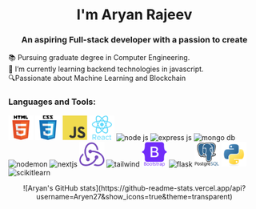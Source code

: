 <h1 align="center">I'm Aryan Rajeev</h1>
<h3 align="center">An aspiring Full-stack developer with a passion to create </h3>
<p align="left">
📚 Pursuing graduate degree in Computer Engineering.  <br>
🌱 I’m currently learning backend technologies in javascript. <br>
🔍Passionate about Machine Learning and Blockchain
</p>

<h3 align="left">Languages and Tools:</h3>
<p align="left">  
<img src="https://raw.githubusercontent.com/devicons/devicon/master/icons/html5/html5-original-wordmark.svg" alt="html5" width="50" height="50"/>
<img src="https://raw.githubusercontent.com/devicons/devicon/master/icons/css3/css3-original-wordmark.svg" alt="css3" width="50" height="50"/>
<img src="https://raw.githubusercontent.com/devicons/devicon/master/icons/javascript/javascript-original.svg" alt="javascript" width="50" height="50"/> 
<img src="https://raw.githubusercontent.com/devicons/devicon/master/icons/react/react-original-wordmark.svg" alt="react" width="50" height="50"/>
<img src="https://cdn.jsdelivr.net/gh/devicons/devicon@latest/icons/nodejs/nodejs-original-wordmark.svg" alt="node js" width="50" height="50"/>
<img src="https://cdn.jsdelivr.net/gh/devicons/devicon@latest/icons/express/express-original-wordmark.svg" alt="express js" width="50" height="50"/>
<img src="https://cdn.jsdelivr.net/gh/devicons/devicon@latest/icons/mongodb/mongodb-original-wordmark.svg" alt="mongo db" width="50" height="50"/>
<img src="https://cdn.jsdelivr.net/gh/devicons/devicon@latest/icons/nodemon/nodemon-original.svg" alt="nodemon" width="50" height="50"/>      
<img src="https://cdn.worldvectorlogo.com/logos/nextjs-2.svg" alt="nextjs" width="50" height="50"/>
<img src="https://raw.githubusercontent.com/devicons/devicon/master/icons/redux/redux-original.svg" alt="redux" width="50" height="50"/>
<img src="https://www.vectorlogo.zone/logos/tailwindcss/tailwindcss-icon.svg" alt="tailwind" width="50" height="50"/>
<img src="https://raw.githubusercontent.com/devicons/devicon/master/icons/bootstrap/bootstrap-plain-wordmark.svg" alt="bootstrap" width="50" height="50"/>
<img src="https://cdn.jsdelivr.net/gh/devicons/devicon@latest/icons/flask/flask-original-wordmark.svg" alt="flask" width="60" height="40"/>
<img src="https://raw.githubusercontent.com/devicons/devicon/master/icons/postgresql/postgresql-original-wordmark.svg" alt="postgresql" width="50" height="50"/>
<img src="https://raw.githubusercontent.com/devicons/devicon/master/icons/python/python-original.svg" alt="python" width="50" height="50"/>  
<img src="https://cdn.jsdelivr.net/gh/devicons/devicon@latest/icons/scikitlearn/scikitlearn-original.svg" alt="scikitlearn" width="50" height="50" />
</p>

<p align="center">  
![Aryan's GitHub stats](https://github-readme-stats.vercel.app/api?username=Aryen27&show_icons=true&theme=transparent)
</p>
